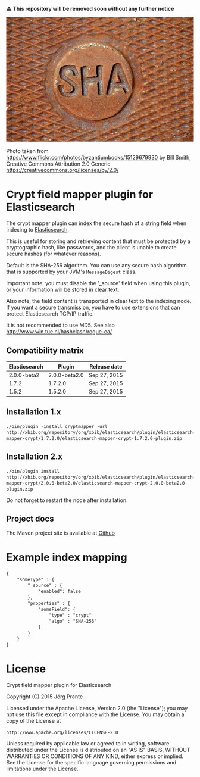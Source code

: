 :warning: **This repository will be removed soon without any further notice**

![SHA](https://github.com/jprante/elasticsearch-mapper-crypt/raw/master/src/site/resources/sha.jpg)

Photo taken from https://www.flickr.com/photos/byzantiumbooks/15129679930
by Bill Smith, Creative Commons Attribution 2.0 Generic https://creativecommons.org/licenses/by/2.0/

# Crypt field mapper plugin for Elasticsearch

The crypt mapper plugin can index the secure hash of a string field when indexing to
[Elasticsearch](http://github.com/elasticsearch/elasticsearch).

This is useful for storing and retrieving content that must be protected by
a cryptographic hash, like passwords, and the client is unable to create
secure hashes (for whatever reasons).

Default is the SHA-256 algorithm. You can use any secure hash algorithm that is
supported by your JVM's `MessageDigest` class.

Important note: you must disable the '_source' field when using this plugin,
or your information will be stored in clear text.

Also note, the field content is transported in clear text to the indexing node. 
If you want a secure transmission, you have to use extensions that can protect 
Elasticsearch TCP/IP traffic.

It is not recommended to use MD5. See also http://www.win.tue.nl/hashclash/rogue-ca/

## Compatibility matrix

| Elasticsearch  |   Plugin       | Release date |
| -------------- | -------------- | ------------ |
| 2.0.0-beta2    | 2.0.0-beta2.0  | Sep 27, 2015 |
| 1.7.2          | 1.7.2.0        | Sep 27, 2015 |
| 1.5.2          | 1.5.2.0        | Sep 27, 2015 |

## Installation 1.x

    ./bin/plugin -install cryptmapper -url http://xbib.org/repository/org/xbib/elasticsearch/plugin/elasticsearch-mapper-crypt/1.7.2.0/elasticsearch-mapper-crypt-1.7.2.0-plugin.zip

## Installation 2.x

    ./bin/plugin install http://xbib.org/repository/org/xbib/elasticsearch/plugin/elasticsearch-mapper-crypt/2.0.0-beta2.0/elasticsearch-mapper-crypt-2.0.0-beta2.0-plugin.zip

Do not forget to restart the node after installation.

## Project docs

The Maven project site is available at [Github](http://jprante.github.io/elasticsearch-mapper-crypt)

# Example index mapping

    {
        "someType" : {
            "_source" : {
                "enabled": false
            },
            "properties" : {
                "someField": { 
                    "type" : "crypt"
                    "algo" : "SHA-256" 
                }
            }
        }
    }


# License

Crypt field mapper plugin for Elasticsearch

Copyright (C) 2015 Jörg Prante

Licensed under the Apache License, Version 2.0 (the "License");
you may not use this file except in compliance with the License.
You may obtain a copy of the License at

    http://www.apache.org/licenses/LICENSE-2.0

Unless required by applicable law or agreed to in writing, software
distributed under the License is distributed on an "AS IS" BASIS,
WITHOUT WARRANTIES OR CONDITIONS OF ANY KIND, either express or implied.
See the License for the specific language governing permissions and
limitations under the License.
